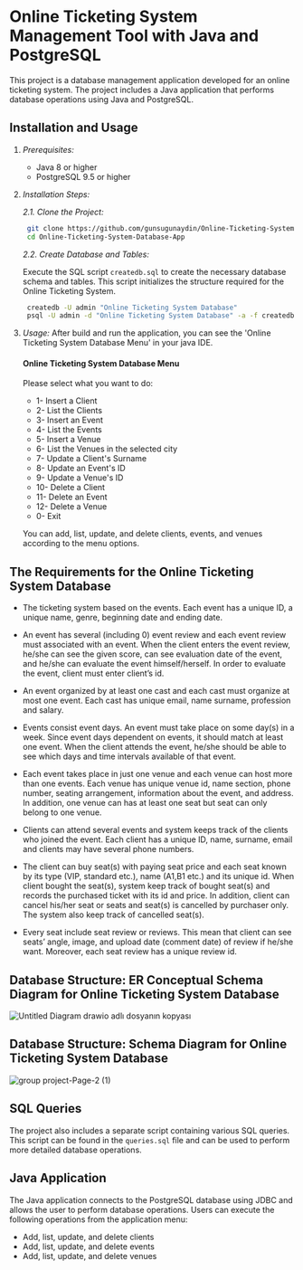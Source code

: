 # Online Ticketing System Management Tool with Java and PostgreSQL

This project is a database management application developed for an online ticketing system. The project includes a Java application that performs database operations using Java and PostgreSQL.

## Installation and Usage

1. *Prerequisites:*
    - Java 8 or higher
    - PostgreSQL 9.5 or higher

2. *Installation Steps:*

   *2.1. Clone the Project:*

   ```bash
    git clone https://github.com/gunsugunaydin/Online-Ticketing-System-Database.git
    cd Online-Ticketing-System-Database-App
    ```
   *2.2. Create Database and Tables:*

   Execute the SQL script `createdb.sql` to create the necessary database schema and tables. This script initializes the structure required for the Online Ticketing System.

   ```bash
    createdb -U admin "Online Ticketing System Database"
    psql -U admin -d "Online Ticketing System Database" -a -f createdb.sql
    ```
   
4. *Usage:*
    After build and run the application, you can see the 'Online Ticketing System Database Menu' in your java IDE.

    #### Online Ticketing System Database Menu
    
    Please select what you want to do:
    
    - 1- Insert a Client
    - 2- List the Clients
    - 3- Insert an Event
    - 4- List the Events
    - 5- Insert a Venue
    - 6- List the Venues in the selected city
    - 7- Update a Client's Surname
    - 8- Update an Event's ID
    - 9- Update a Venue's ID
    - 10- Delete a Client
    - 11- Delete an Event
    - 12- Delete a Venue
    - 0- Exit
    
    You can add, list, update, and delete clients, events, and venues according to the menu options.

## The Requirements for the Online Ticketing System Database

- The ticketing system based on the events. Each event has a unique ID, a unique name, genre, beginning date and ending date.  

- An event has several (including 0) event review and each event review must associated with an event. When the client enters the event review, he/she can see the given score, can see evaluation date of the event, and he/she can evaluate the event himself/herself. In order to evaluate the event, client must enter client’s id.

- An event organized by at least one cast and each cast must organize at most one event. Each cast has unique email, name surname, profession and salary.

- Events consist event days. An event must take place on some day(s) in a week. Since event days dependent on events, it should match at least one event. When the client attends the event, he/she should be able to see which days and time intervals available of that event.

- Each event takes place in just one venue and each venue can host more than one events. Each venue has unique venue id, name section, phone number, seating arrangement, information about the event, and address. In addition, one venue can has at least one seat but seat can only belong to one venue.

- Clients can attend several events and system keeps track of the clients who joined the event. Each client has a unique ID, name, surname, email and clients may have several phone numbers. 

- The client can buy seat(s) with paying seat price and each seat known by its type (VIP, standard etc.), name (A1,B1 etc.) and its unique id. When client bought the seat(s), system keep track of bought seat(s) and records the purchased ticket with its id and price. In addition, client can cancel his/her seat or seats and seat(s) is cancelled by purchaser only. The system also keep track of cancelled seat(s). 

- Every seat include seat review or reviews. This mean that client can see seats’ angle, image, and upload date (comment date) of review if he/she want. Moreover, each seat review has a unique review id.


## Database Structure: ER Conceptual Schema Diagram for Online Ticketing System Database

![Untitled Diagram drawio adlı dosyanın kopyası](https://github.com/gunsugunaydin/Online-Ticketing-System-Database-Management-Application/assets/110038957/68c28536-3e97-4b42-8468-990d6e7d0a9e)


## Database Structure: Schema Diagram for Online Ticketing System Database


![group project-Page-2 (1)](https://github.com/gunsugunaydin/Online-Ticketing-System-Database-Management-Application/assets/110038957/4f9e7110-b574-45ee-99f1-606eef3f5eac)



## SQL Queries

The project also includes a separate script containing various SQL queries. This script can be found in the `queries.sql` file and can be used to perform more detailed database operations.

## Java Application

The Java application connects to the PostgreSQL database using JDBC and allows the user to perform database operations. Users can execute the following operations from the application menu:

- Add, list, update, and delete clients
- Add, list, update, and delete events
- Add, list, update, and delete venues

